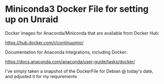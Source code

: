 # Miniconda3 Docker File for setting up on Unraid

Docker images for Anaconda/Miniconda that are available from Docker Hub:

https://hub.docker.com/r/continuumio/

Documentation for Anaconda Integrations, including Docker:

https://docs.anaconda.com/anaconda/user-guide/tasks/docker/

I've simply taken a snapshot of the DockerFile for Debian @ today's date, and adjusted it for my requirements